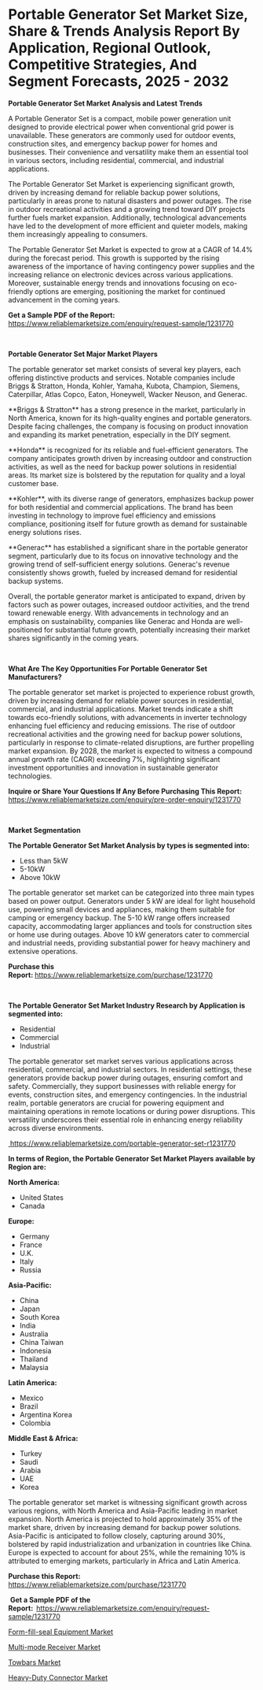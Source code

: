 <p><h1>Portable Generator Set Market Size, Share & Trends Analysis Report By Application, Regional Outlook, Competitive Strategies, And Segment Forecasts, 2025 - 2032</h1></p><p><strong>Portable Generator Set Market Analysis and Latest Trends</strong></p>
<p><p>A Portable Generator Set is a compact, mobile power generation unit designed to provide electrical power when conventional grid power is unavailable. These generators are commonly used for outdoor events, construction sites, and emergency backup power for homes and businesses. Their convenience and versatility make them an essential tool in various sectors, including residential, commercial, and industrial applications.</p><p>The Portable Generator Set Market is experiencing significant growth, driven by increasing demand for reliable backup power solutions, particularly in areas prone to natural disasters and power outages. The rise in outdoor recreational activities and a growing trend toward DIY projects further fuels market expansion. Additionally, technological advancements have led to the development of more efficient and quieter models, making them increasingly appealing to consumers.</p><p>The Portable Generator Set Market is expected to grow at a CAGR of 14.4% during the forecast period. This growth is supported by the rising awareness of the importance of having contingency power supplies and the increasing reliance on electronic devices across various applications. Moreover, sustainable energy trends and innovations focusing on eco-friendly options are emerging, positioning the market for continued advancement in the coming years.</p></p>
<p><strong>Get a Sample PDF of the Report:&nbsp;</strong> <a href="https://www.reliablemarketsize.com/enquiry/request-sample/1231770?utm_campaign=1889&utm_medium=2&utm_source=Github&utm_content=ia&utm_term=09042025&utm_id=portable-generator-set">https://www.reliablemarketsize.com/enquiry/request-sample/1231770</a></p>
<p>&nbsp;</p>
<p><strong>Portable Generator Set Major Market Players</strong></p>
<p><p>The portable generator set market consists of several key players, each offering distinctive products and services. Notable companies include Briggs & Stratton, Honda, Kohler, Yamaha, Kubota, Champion, Siemens, Caterpillar, Atlas Copco, Eaton, Honeywell, Wacker Neuson, and Generac.</p><p>**Briggs & Stratton** has a strong presence in the market, particularly in North America, known for its high-quality engines and portable generators. Despite facing challenges, the company is focusing on product innovation and expanding its market penetration, especially in the DIY segment.</p><p>**Honda** is recognized for its reliable and fuel-efficient generators. The company anticipates growth driven by increasing outdoor and construction activities, as well as the need for backup power solutions in residential areas. Its market size is bolstered by the reputation for quality and a loyal customer base.</p><p>**Kohler**, with its diverse range of generators, emphasizes backup power for both residential and commercial applications. The brand has been investing in technology to improve fuel efficiency and emissions compliance, positioning itself for future growth as demand for sustainable energy solutions rises.</p><p>**Generac** has established a significant share in the portable generator segment, particularly due to its focus on innovative technology and the growing trend of self-sufficient energy solutions. Generac's revenue consistently shows growth, fueled by increased demand for residential backup systems.</p><p>Overall, the portable generator market is anticipated to expand, driven by factors such as power outages, increased outdoor activities, and the trend toward renewable energy. With advancements in technology and an emphasis on sustainability, companies like Generac and Honda are well-positioned for substantial future growth, potentially increasing their market shares significantly in the coming years.</p></p>
<p>&nbsp;</p>
<p><strong>What Are The Key Opportunities For Portable Generator Set Manufacturers?</strong></p>
<p><p>The portable generator set market is projected to experience robust growth, driven by increasing demand for reliable power sources in residential, commercial, and industrial applications. Market trends indicate a shift towards eco-friendly solutions, with advancements in inverter technology enhancing fuel efficiency and reducing emissions. The rise of outdoor recreational activities and the growing need for backup power solutions, particularly in response to climate-related disruptions, are further propelling market expansion. By 2028, the market is expected to witness a compound annual growth rate (CAGR) exceeding 7%, highlighting significant investment opportunities and innovation in sustainable generator technologies.</p></p>
<p><strong>Inquire or Share Your Questions If Any Before Purchasing This Report:</strong> <a href="https://www.reliablemarketsize.com/enquiry/pre-order-enquiry/1231770?utm_campaign=1889&utm_medium=2&utm_source=Github&utm_content=ia&utm_term=09042025&utm_id=portable-generator-set">https://www.reliablemarketsize.com/enquiry/pre-order-enquiry/1231770</a></p>
<p>&nbsp;</p>
<p><strong>Market Segmentation</strong></p>
<p><strong>The Portable Generator Set Market Analysis by types is segmented into:</strong></p>
<p><ul><li>Less than 5kW</li><li>5-10kW</li><li>Above 10kW</li></ul></p>
<p><p>The portable generator set market can be categorized into three main types based on power output. Generators under 5 kW are ideal for light household use, powering small devices and appliances, making them suitable for camping or emergency backup. The 5-10 kW range offers increased capacity, accommodating larger appliances and tools for construction sites or home use during outages. Above 10 kW generators cater to commercial and industrial needs, providing substantial power for heavy machinery and extensive operations.</p></p>
<p><strong>Purchase this Report:&nbsp;</strong><a href="https://www.reliablemarketsize.com/purchase/1231770?utm_campaign=1889&utm_medium=2&utm_source=Github&utm_content=ia&utm_term=09042025&utm_id=portable-generator-set">https://www.reliablemarketsize.com/purchase/1231770</a></p>
<p>&nbsp;</p>
<p><strong>The Portable Generator Set Market Industry Research by Application is segmented into:</strong></p>
<p><ul><li>Residential</li><li>Commercial</li><li>Industrial</li></ul></p>
<p><p>The portable generator set market serves various applications across residential, commercial, and industrial sectors. In residential settings, these generators provide backup power during outages, ensuring comfort and safety. Commercially, they support businesses with reliable energy for events, construction sites, and emergency contingencies. In the industrial realm, portable generators are crucial for powering equipment and maintaining operations in remote locations or during power disruptions. This versatility underscores their essential role in enhancing energy reliability across diverse environments.</p></p>
<p><a href="https://www.reliablemarketsize.com/portable-generator-set-r1231770?utm_campaign=1889&utm_medium=2&utm_source=Github&utm_content=ia&utm_term=09042025&utm_id=portable-generator-set">&nbsp;https://www.reliablemarketsize.com/portable-generator-set-r1231770</a></p>
<p><strong>In terms of Region, the Portable Generator Set Market Players available by Region are:</strong></p>
<p>
    <p> <strong> North America: </strong>
        <ul>
            <li>United States</li>
            <li>Canada</li>
        </ul>
        </p> 
    <p> <strong> Europe: </strong>
        <ul>
            <li>Germany</li>
            <li>France</li>
            <li>U.K.</li>
            <li>Italy</li>
            <li>Russia</li>
        </ul>
        </p> 
    <p> <strong> Asia-Pacific: </strong>
        <ul>
            <li>China</li>
            <li>Japan</li>
            <li>South Korea</li>
            <li>India</li>
            <li>Australia</li>
            <li>China Taiwan</li>
            <li>Indonesia</li>
            <li>Thailand</li>
            <li>Malaysia</li>
        </ul>
        </p> 
    <p> <strong> Latin America: </strong>
        <ul>
            <li>Mexico</li>
            <li>Brazil</li>
            <li>Argentina Korea</li>
            <li>Colombia</li>
        </ul>
        </p> 
    <p> <strong> Middle East & Africa: </strong>
        <ul>
            <li>Turkey</li>
            <li>Saudi</li>
            <li>Arabia</li>
            <li>UAE</li>
            <li>Korea</li>
        </ul>
    </p>
    </p>
<p><p>The portable generator set market is witnessing significant growth across various regions, with North America and Asia-Pacific leading in market expansion. North America is projected to hold approximately 35% of the market share, driven by increasing demand for backup power solutions. Asia-Pacific is anticipated to follow closely, capturing around 30%, bolstered by rapid industrialization and urbanization in countries like China. Europe is expected to account for about 25%, while the remaining 10% is attributed to emerging markets, particularly in Africa and Latin America.</p></p>
<p><strong>Purchase this Report: </strong><a href="https://www.reliablemarketsize.com/purchase/1231770?utm_campaign=1889&utm_medium=2&utm_source=Github&utm_content=ia&utm_term=09042025&utm_id=portable-generator-set">https://www.reliablemarketsize.com/purchase/1231770</a></p>
<p>&nbsp;<strong>Get a Sample PDF of the Report:&nbsp;&nbsp;</strong><a href="https://www.reliablemarketsize.com/enquiry/request-sample/1231770?utm_campaign=1889&utm_medium=2&utm_source=Github&utm_content=ia&utm_term=09042025&utm_id=portable-generator-set">https://www.reliablemarketsize.com/enquiry/request-sample/1231770</a></p>
<p><strong></strong></p>
<p><p><a href="https://github.com/estaykaleslo/Market-Research-Report-List-1/blob/main/form-fill-seal-equipment-market.md?utm_campaign=1889&utm_medium=2&utm_source=Github&utm_content=ia&utm_term=09042025&utm_id=portable-generator-set">Form-fill-seal Equipment Market</a></p><p><a href="https://github.com/shamprenadw7/Market-Research-Report-List-1/blob/main/multi-mode-receiver-market.md?utm_campaign=1889&utm_medium=2&utm_source=Github&utm_content=ia&utm_term=09042025&utm_id=portable-generator-set">Multi-mode Receiver Market</a></p><p><a href="https://github.com/prosalinda88/Market-Research-Report-List-7/blob/main/towbars-market.md?utm_campaign=1889&utm_medium=2&utm_source=Github&utm_content=ia&utm_term=09042025&utm_id=portable-generator-set">Towbars Market</a></p><p><a href="https://github.com/abararybar2x/Market-Research-Report-List-1/blob/main/heavy-duty-connector-market.md?utm_campaign=1889&utm_medium=2&utm_source=Github&utm_content=ia&utm_term=09042025&utm_id=portable-generator-set">Heavy-Duty Connector Market</a></p></p>